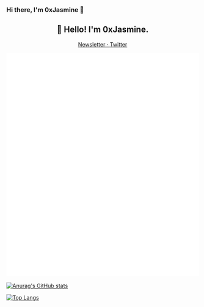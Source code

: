 ### Hi there, I'm 0xJasmine 👋

<!--
**jsmjsm/jsmjsm** is a ✨ _special_ ✨ repository because its `README.md` (this file) appears on your GitHub profile.

Here are some ideas to get you started:

- 🔭 I’m currently working on ...
- 🌱 I’m currently learning ...
- 👯 I’m looking to collaborate on ...
- 🤔 I’m looking for help with ...
- 💬 Ask me about ...
- 📫 How to reach me: ...
- 😄 Pronouns: ...
- ⚡ Fun fact: ...
-->

<h2 align="center">👋 Hello! I'm 0xJasmine.</h2>
<p align="center">
  <a href="https://news.jsmjsm.xyz">
  Newsletter · 
  </a>
  <a href="https://twitter.com/0xon99">
  Twitter
  </a>
</p>

![Metrics](github-metrics.svg)


[![Anurag's GitHub stats](https://github-readme-stats.vercel.app/api?username=jsmjsm&count_private=true&show_icons=true&theme=radical&include_all_commits=true)
](https://github.com/anuraghazra/github-readme-stats)

[![Top Langs](https://github-readme-stats.vercel.app/api/top-langs/?username=jsmjsm&layout=compact)](https://github.com/anuraghazra/github-readme-stats)

